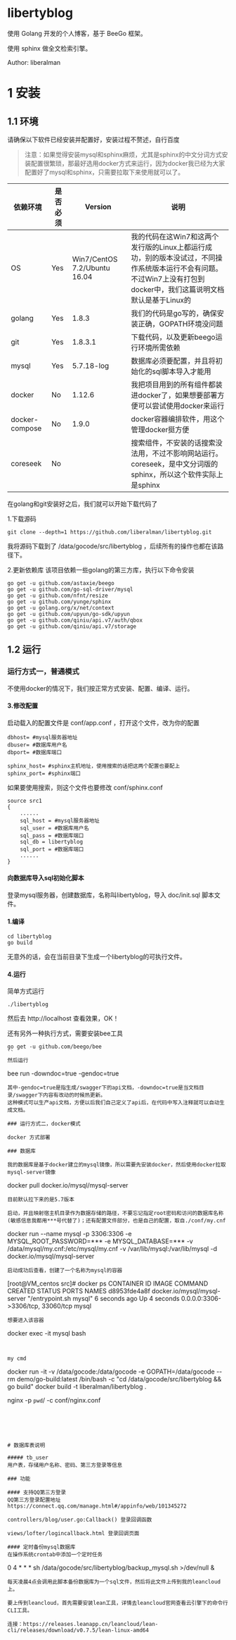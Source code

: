 libertyblog
====

使用 Golang 开发的个人博客，基于 BeeGo 框架。

使用 sphinx 做全文检索引擎。

Author: liberalman

# 1 安装

## 1.1 环境
请确保以下软件已经安装并配置好，安装过程不赘述，自行百度
>注意：如果觉得安装mysql和sphinx麻烦，尤其是sphinx的中文分词方式安装配置很繁琐，那最好选用docker方式来运行，因为docker我已经为大家配置好了mysql和sphinx，只需要拉取下来使用就可以了。

|依赖环境|是否必须|Version|说明|
|---|---|---|---|
|OS|Yes|Win7/CentOS 7.2/Ubuntu 16.04|我的代码在这Win7和这两个发行版的Linux上都运行成功，别的版本没试过，不同操作系统版本运行不会有问题。不过Win7上没有打包到docker中，我们这篇说明文档默认是基于Linux的|
|golang|Yes|1.8.3|我们的代码是go写的，确保安装正确，GOPATH环境没问题|
|git|Yes|1.8.3.1|下载代码，以及更新beego运行环境所需依赖|
|mysql|Yes|5.7.18-log|数据库必须要配置，并且将初始化的sql脚本导入才能用|
|docker|No|1.12.6|我把项目用到的所有组件都装进docker了，如果想要部署方便可以尝试使用docker来运行|
|docker-compose|No|1.9.0|docker容器编排软件，用这个管理docker挺方便|
|coreseek|No||搜索组件，不安装的话搜索没法用，不过不影响网站运行。coreseek，是中文分词版的sphinx，所以这个软件实际上是sphinx|

在golang和git安装好之后，我们就可以开始下载代码了

1.下载源码
```
git clone --depth=1 https://github.com/liberalman/libertyblog.git
```
我将源码下载到了 /data/gocode/src/libertyblog ，后续所有的操作也都在该路径下。

2.更新依赖库
该项目依赖一些golang的第三方库，执行以下命令安装
```
go get -u github.com/astaxie/beego
go get -u github.com/go-sql-driver/mysql
go get -u github.com/nfnt/resize
go get -u github.com/yunge/sphinx
go get -u golang.org/x/net/context
go get -u github.com/upyun/go-sdk/upyun
go get -u github.com/qiniu/api.v7/auth/qbox
go get -u github.com/qiniu/api.v7/storage
```

## 1.2 运行

### 运行方式一，普通模式

不使用docker的情况下，我们按正常方式安装、配置、编译、运行。

#### 3.修改配置
启动载入的配置文件是 conf/app.conf ，打开这个文件，改为你的配置
```
dbhost= #mysql服务器地址
dbuser= #数据库用户名
dbport= #数据库端口

sphinx_host= #sphinx主机地址，使用搜索的话把这两个配置也要配上
sphinx_port= #sphinx端口
```
如果要使用搜索，则这个文件也要修改 conf/sphinx.conf
```
source src1
{
    ......
    sql_host = #mysql服务器地址
    sql_user = #数据库用户名
    sql_pass = #数据库端口
    sql_db = libertyblog
    sql_port = #数据库端口
    ......
}
```

#### 向数据库导入sql初始化脚本

登录mysql服务器，创建数据库，名称叫libertyblog，导入 doc/init.sql 脚本文件。

#### 1.编译
```
cd libertyblog
go build
```
无意外的话，会在当前目录下生成一个libertyblog的可执行文件。

#### 4.运行
简单方式运行
```
./libertyblog
```
然后去 http://localhost 查看效果，OK！

还有另外一种执行方式，需要安装bee工具
```
go get -u github.com/beego/bee
``
然后运行
```
bee run -downdoc=true -gendoc=true
```
其中-gendoc=true是指生成/swagger下的api文档，-downdoc=true是当文档目录/swagger下内容有改动的时候热更新。
这种模式可以生产api文档，方便以后我们自己定义了api后，在代码中写入注释就可以自动生成文档。

### 运行方式二，docker模式

docker 方式部署

### 数据库

我的数据库是基于docker建立的mysql镜像，所以需要先安装docker，然后使用docker拉取mysql-server镜像
```
docker pull docker.io/mysql/mysql-server
```
目前默认拉下来的是5.7版本

启动，并且映射宿主机目录作为数据存储的路径，不要忘记指定root密码和访问的数据库名称(敏感信息我都用***号代替了)；还有配置文件部分，也是自己的配置，取自./conf/my.cnf
```
docker run --name mysql -p 3306:3306 -e MYSQL_ROOT_PASSWORD=*** -e MYSQL_DATABASE=*** -v /data/mysql/my.cnf:/etc/mysql/my.cnf -v /var/lib/mysql:/var/lib/mysql -d docker.io/mysql/mysql-server
```
启动成功后查看，创建了一个名称为mysql的容器
```
[root@VM_centos src]# docker ps
CONTAINER ID        IMAGE                          COMMAND                  CREATED             STATUS              PORTS                               NAMES
d8953fde4a8f        docker.io/mysql/mysql-server   "/entrypoint.sh mysql"   6 seconds ago       Up 4 seconds        0.0.0.0:3306->3306/tcp, 33060/tcp   mysql
```
想要进入该容器
```
docker exec -it mysql bash
```


my cmd
```
docker run -it -v /data/gocode:/data/gocode -e GOPATH=/data/gocode --rm demo/go-build:latest /bin/bash -c "cd /data/gocode/src/libertyblog && go build"
docker build -t liberalman/libertyblog .

nginx -p `pwd`/ -c conf/nginx.conf
```





# 数据库表说明

##### tb_user
用户表，存储用户名称、密码、第三方登录等信息

### 功能

#### 支持QQ第三方登录
QQ第三方登录配置地址https://connect.qq.com/manage.html#/appinfo/web/101345272

controllers/blog/user.go:Callback() 登录回调函数

views/lofter/logincallback.html 登录回调页面

#### 定时备份mysql数据库
在操作系统crontab中添加一个定时任务
```
0 4 * * *  sh /data/gocode/src/libertyblog/backup_mysql.sh >/dev/null &
```
每天凌晨4点会调用此脚本备份数据库为一个sql文件，然后将此文件上传到我的leancloud上。

要上传到leancloud，首先需要安装lean工具，详情去leancloud官网查看云引擎下的命令行CLI工具。

连接：https://releases.leanapp.cn/leancloud/lean-cli/releases/download/v0.7.5/lean-linux-amd64





